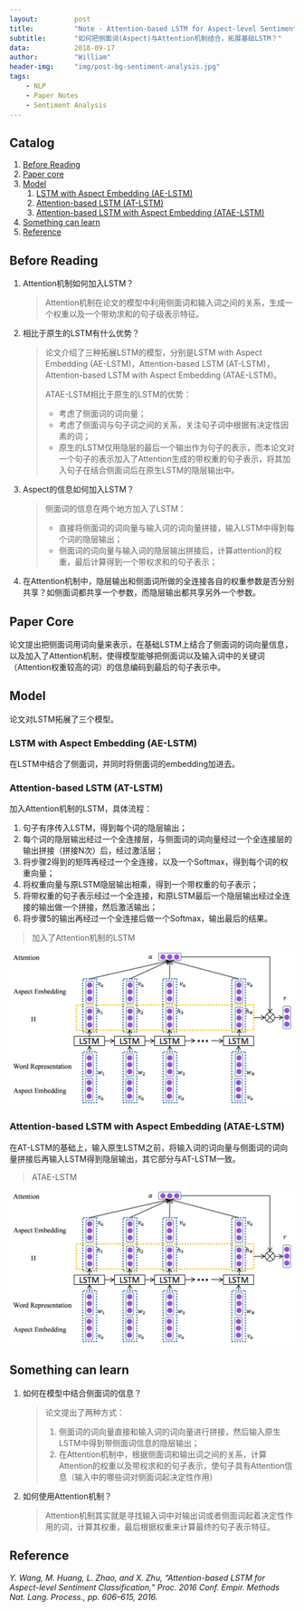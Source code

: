 ```yaml
---
layout:         post
title:          "Note - Attention-based LSTM for Aspect-level Sentiment Classification"
subtitle:       "如何把侧面词(Aspect)与Attention机制结合，拓展基础LSTM？"
data:           2018-09-17
author:         "William"
header-img:     "img/post-bg-sentiment-analysis.jpg"
tags:
    - NLP
    - Paper Notes
    - Sentiment Analysis
---
```




## Catalog

1. [Before Reading](#before-reading)
2. [Paper core](#paper-core)
3. [Model](#model)
   1. [LSTM with Aspect Embedding (AE-LSTM)](#lstm-with-aspect-embedding-ae-lstm)
   2. [Attention-based LSTM (AT-LSTM)](#attention-based-lstm-at-lstm)
   3. [Attention-based LSTM with Aspect Embedding (ATAE-LSTM)](#attention-based-lstm-with-aspect-embedding-atae-lstm)
4. [Something can learn](#something-can-learn)
5. [Reference](#reference)

## Before Reading

1. Attention机制如何加入LSTM？

   > Attention机制在论文的模型中利用侧面词和输入词之间的关系，生成一个权重以及一个带劝求和的句子级表示特征。

2. 相比于原生的LSTM有什么优势？

   > 论文介绍了三种拓展LSTM的模型，分别是LSTM with Aspect Embedding (AE-LSTM)，Attention-based LSTM (AT-LSTM)，Attention-based LSTM with Aspect Embedding (ATAE-LSTM)。
   >
   > ATAE-LSTM相比于原生的LSTM的优势：
   >
   > - 考虑了侧面词的词向量；
   > - 考虑了侧面词与句子词之间的关系，关注句子词中根据有决定性因素的词；
   > - 原生的LSTM仅用隐层的最后一个输出作为句子的表示，而本论文对一个句子的表示加入了Attention生成的带权重的句子表示，将其加入句子在结合侧面词后在原生LSTM的隐层输出中。

3. Aspect的信息如何加入LSTM？

   > 侧面词的信息在两个地方加入了LSTM：
   >
   > - 直接将侧面词的词向量与输入词的词向量拼接，输入LSTM中得到每个词的隐层输出；
   > - 侧面词的词向量与输入词的隐层输出拼接后，计算attention的权重，最后计算得到一个带权求和的句子表示；

4. 在Attention机制中，隐层输出和侧面词所做的全连接各自的权重参数是否分别共享？如侧面词都共享一个参数，而隐层输出都共享另外一个参数。



## Paper Core

论文提出把侧面词用词向量来表示，在基础LSTM上结合了侧面词的词向量信息，以及加入了Attention机制，使得模型能够把侧面词以及输入词中的关键词（Attention权重较高的词）的信息编码到最后的句子表示中。



## Model

论文对LSTM拓展了三个模型。



### LSTM with Aspect Embedding (AE-LSTM)

在LSTM中结合了侧面词，并同时将侧面词的embedding加进去。



### Attention-based LSTM (AT-LSTM)

加入Attention机制的LSTM，具体流程：

1. 句子有序传入LSTM，得到每个词的隐层输出；
2. 每个词的隐层输出经过一个全连接层，与侧面词的词向量经过一个全连接层的输出拼接（拼接N次）后，经过激活层；
3. 将步骤2得到的矩阵再经过一个全连接，以及一个Softmax，得到每个词的权重向量；
4. 将权重向量与原LSTM隐层输出相乘，得到一个带权重的句子表示；
5. 将带权重的句子表示经过一个全连接，和原LSTM最后一个隐层输出经过全连接的输出做一个拼接，然后激活输出；
6. 将步骤5的输出再经过一个全连接后做一个Softmax，输出最后的结果。

> 加入了Attention机制的LSTM

![image1](/img/in-post/atae-lstm/image1.png)



### Attention-based LSTM with Aspect Embedding (ATAE-LSTM)

在AT-LSTM的基础上，输入原生LSTM之前，将输入词的词向量与侧面词的词向量拼接后再输入LSTM得到隐层输出，其它部分与AT-LSTM一致。

> ATAE-LSTM

![image2](/img/in-post/atae-lstm/image1.png)



## Something can learn

1. 如何在模型中结合侧面词的信息？

   > 论文提出了两种方式：
   >
   > 1. 侧面词的词向量直接和输入词的词向量进行拼接，然后输入原生LSTM中得到带侧面词信息的隐层输出；
   > 2. 在Attention机制中，根据侧面词和输出词之间的关系，计算Attention的权重以及带权求和的句子表示，使句子具有Attention信息（输入中的哪些词对侧面词起决定性作用）

2. 如何使用Attention机制？

   > Attention机制其实就是寻找输入词中对输出词或者侧面词起着决定性作用的词，计算其权重，最后根据权重来计算最终的句子表示特征。



## Reference

*Y. Wang, M. Huang, L. Zhao, and X. Zhu, “Attention-based LSTM for Aspect-level Sentiment Classification,” Proc. 2016 Conf. Empir. Methods Nat. Lang. Process., pp. 606–615, 2016.*